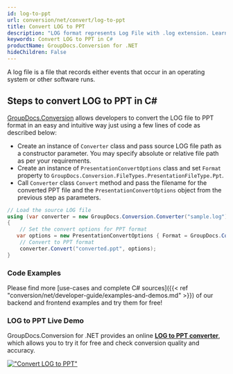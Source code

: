 ```yaml
---
id: log-to-ppt
url: conversion/net/convert/log-to-ppt
title: Convert LOG to PPT
description: "LOG format represents Log File with .log extension. Learn how to convert LOG to PPT file programmatically in C# language using GroupDocs.Conversion for .NET library."
keywords: Convert LOG to PPT in C#
productName: GroupDocs.Conversion for .NET
hideChildren: False
---
```


A log file is a file that records either events that occur in an operating system or other software runs.

## Steps to convert LOG to PPT in C#

[GroupDocs.Conversion](https://products.groupdocs.com/conversion/net) allows developers to convert the LOG file to PPT format in an easy and intuitive way just using a few lines of code as described below:

* Create an instance of `Converter` class and pass source LOG file path as a constructor parameter. You may specify absolute or relative file path as per your requirements. 
* Create an instance of `PresentationConvertOptions` class and set `Format` property to `GroupDocs.Conversion.FileTypes.PresentationFileType.Ppt`.
* Call `Converter` class `Convert` method and pass the filename for the converted PPT file and the `PresentationConvertOptions` object from the previous step as parameters.

```csharp
// Load the source LOG file
using (var converter = new GroupDocs.Conversion.Converter("sample.log"))
{
    // Set the convert options for PPT format
   var options = new PresentationConvertOptions { Format = GroupDocs.Conversion.FileTypes.PresentationFileType.Ppt };
    // Convert to PPT format
    converter.Convert("converted.ppt", options);
}
```

### Code Examples

Please find more [use-cases and complete C# sources]({{< ref "conversion/net/developer-guide/examples-and-demos.md" >}}) of our backend and frontend examples and try them for free!

### LOG to PPT Live Demo

GroupDocs.Conversion for .NET provides an online [**LOG to PPT converter**](https://products.groupdocs.app/conversion/log-to-ppt), which allows you to try it for free and check conversion quality and accuracy.

[!["Convert LOG to PPT"](conversion/net/images/convert-to-ppt/convert-log-to-ppt.png)](https://products.groupdocs.app/conversion/log-to-ppt)